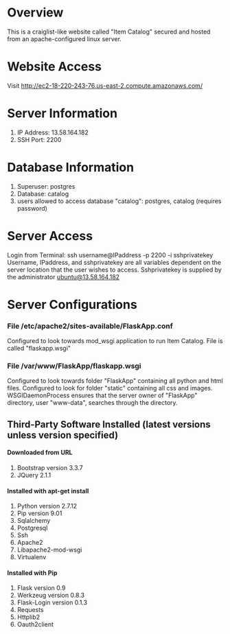 # Overview

This is a craiglist-like website called "Item Catalog" secured and hosted from an apache-configured linux server.

# Website Access 

Visit http://ec2-18-220-243-76.us-east-2.compute.amazonaws.com/

# Server Information

1. IP Address: 13.58.164.182
2. SSH Port: 2200

# Database Information

1. Superuser: postgres
2. Database: catalog
3. users allowed to access database "catalog": postgres, catalog (requires password)

# Server Access

Login from Terminal: ssh username@IPaddress -p 2200 -i sshprivatekey
Username, IPaddress, and sshprivatekey are all variables dependent on the server location that the user wishes to access. 
Sshprivatekey is supplied by the administrator ubuntu@13.58.164.182

# Server Configurations

###	File /etc/apache2/sites-available/FlaskApp.conf
	
Configured to look towards mod_wsgi application to run Item Catalog.
File is called "flaskapp.wsgi"

###	File /var/www/FlaskApp/flaskapp.wsgi
	
Configured to look towards folder "FlaskApp" containing all python and html files.
Configured to look for folder "static" containing all css and images.
WSGIDaemonProcess ensures that the server owner of "FlaskApp" directory, user "www-data", searches through the directory.

## Third-Party Software Installed (latest versions unless version specified)

####	Downloaded from URL
	
1. Bootstrap version 3.3.7
2. JQuery 2.1.1

#### 	Installed with apt-get install
	
1. Python version 2.7.12
2. Pip version 9.01
3. Sqlalchemy
4. Postgresql
5. Ssh
6. Apache2
7. Libapache2-mod-wsgi
8. Virtualenv

####	Installed with Pip
	
1. Flask version 0.9
2. Werkzeug version 0.8.3
3. Flask-Login version 0.1.3
4. Requests
5. Httplib2
6. Oauth2client
	

